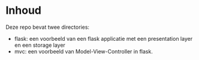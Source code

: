 # Inhoud
Deze repo bevat twee directories:
- flask: een voorbeeld van een flask applicatie met een presentation layer en een storage layer
- mvc: een voorbeeld van Model-View-Controller in flask. 
